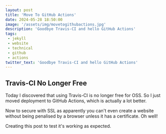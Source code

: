 ```yaml
---
layout: post
title: 'Move To GitHub Actions'
date: 2024-05-28 18:50:00
image: '/assets/img/movetogithubactions.jpg'
description: 'Goodbye Travis-CI and hello GitHub Actions'
tags:
 - jekyll
 - website
 - technical
 - github
 - actions
twitter_text: 'Goodbye Travis-CI and hello GitHub Actions'
---
```


## Travis-CI No Longer Free

Today I discovered that using Travis-CI is no longer free for OSS. So I just moved deployment to GitHub Actions, which is actually a lot better.

Now to secure with SSL as apparently you can't even create a website without being penalised by a browser unless it has a certificate. Oh well!

Creating this post to test it's working as expected.